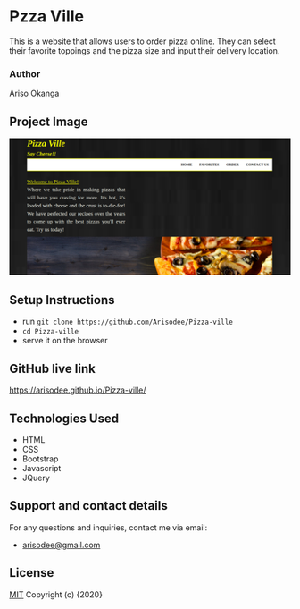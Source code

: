 # Pzza Ville
This is a website that allows users to order pizza online. They can select their favorite toppings and the pizza size and input their delivery location.
### Author
Ariso Okanga

## Project Image
![Pizza-ville](/images/project-image.png)
## Setup Instructions
- run `git clone https://github.com/Arisodee/Pizza-ville`
- `cd Pizza-ville`
- serve it on the browser
## GitHub live link
https://arisodee.github.io/Pizza-ville/
## Technologies Used
* HTML
* CSS
* Bootstrap
* Javascript
* JQuery
## Support and contact details
For any questions and inquiries, contact me via email:
* arisodee@gmail.com
## License
[MIT](https://choosealicense.com/licenses/mit/)
Copyright (c) {2020}